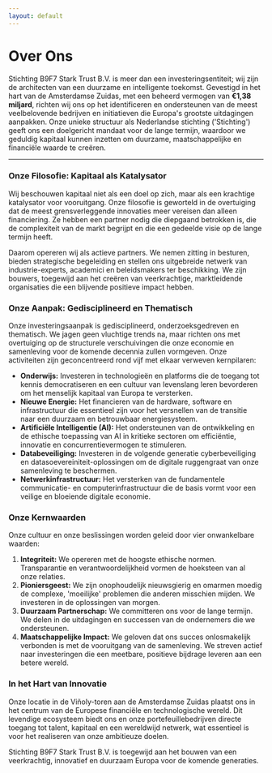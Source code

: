 ```yaml
---
layout: default
---
```


# Over Ons

Stichting B9F7 Stark Trust B.V. is meer dan een investeringsentiteit; wij zijn de architecten van een duurzame en intelligente toekomst. Gevestigd in het hart van de Amsterdamse Zuidas, met een beheerd vermogen van **€1,38 miljard**, richten wij ons op het identificeren en ondersteunen van de meest veelbelovende bedrijven en initiatieven die Europa's grootste uitdagingen aanpakken. Onze unieke structuur als Nederlandse stichting ('Stichting') geeft ons een doelgericht mandaat voor de lange termijn, waardoor we geduldig kapitaal kunnen inzetten om duurzame, maatschappelijke en financiële waarde te creëren.

---

### Onze Filosofie: Kapitaal als Katalysator

Wij beschouwen kapitaal niet als een doel op zich, maar als een krachtige katalysator voor vooruitgang. Onze filosofie is geworteld in de overtuiging dat de meest grensverleggende innovaties meer vereisen dan alleen financiering. Ze hebben een partner nodig die diepgaand betrokken is, die de complexiteit van de markt begrijpt en die een gedeelde visie op de lange termijn heeft.

Daarom opereren wij als actieve partners. We nemen zitting in besturen, bieden strategische begeleiding en stellen ons uitgebreide netwerk van industrie-experts, academici en beleidsmakers ter beschikking. We zijn bouwers, toegewijd aan het creëren van veerkrachtige, marktleidende organisaties die een blijvende positieve impact hebben.

### Onze Aanpak: Gedisciplineerd en Thematisch

Onze investeringsaanpak is gedisciplineerd, onderzoeksgedreven en thematisch. We jagen geen vluchtige trends na, maar richten ons met overtuiging op de structurele verschuivingen die onze economie en samenleving voor de komende decennia zullen vormgeven. Onze activiteiten zijn geconcentreerd rond vijf met elkaar verweven kernpilaren:

* **Onderwijs:** Investeren in technologieën en platforms die de toegang tot kennis democratiseren en een cultuur van levenslang leren bevorderen om het menselijk kapitaal van Europa te versterken.
* **Nieuwe Energie:** Het financieren van de hardware, software en infrastructuur die essentieel zijn voor het versnellen van de transitie naar een duurzaam en betrouwbaar energiesysteem.
* **Artificiële Intelligentie (AI):** Het ondersteunen van de ontwikkeling en de ethische toepassing van AI in kritieke sectoren om efficiëntie, innovatie en concurrentievermogen te stimuleren.
* **Databeveiliging:** Investeren in de volgende generatie cyberbeveiliging en datasoevereiniteit-oplossingen om de digitale ruggengraat van onze samenleving te beschermen.
* **Netwerkinfrastructuur:** Het versterken van de fundamentele communicatie- en computerinfrastructuur die de basis vormt voor een veilige en bloeiende digitale economie.

### Onze Kernwaarden

Onze cultuur en onze beslissingen worden geleid door vier onwankelbare waarden:

1.  **Integriteit:** We opereren met de hoogste ethische normen. Transparantie en verantwoordelijkheid vormen de hoeksteen van al onze relaties.
2.  **Pioniersgeest:** We zijn onophoudelijk nieuwsgierig en omarmen moedig de complexe, 'moeilijke' problemen die anderen misschien mijden. We investeren in de oplossingen van morgen.
3.  **Duurzaam Partnerschap:** We committeren ons voor de lange termijn. We delen in de uitdagingen en successen van de ondernemers die we ondersteunen.
4.  **Maatschappelijke Impact:** We geloven dat ons succes onlosmakelijk verbonden is met de vooruitgang van de samenleving. We streven actief naar investeringen die een meetbare, positieve bijdrage leveren aan een betere wereld.

### In het Hart van Innovatie

Onze locatie in de Viñoly-toren aan de Amsterdamse Zuidas plaatst ons in het centrum van de Europese financiële en technologische wereld. Dit levendige ecosysteem biedt ons en onze portefeuillebedrijven directe toegang tot talent, kapitaal en een wereldwijd netwerk, wat essentieel is voor het realiseren van onze ambitieuze doelen.

Stichting B9F7 Stark Trust B.V. is toegewijd aan het bouwen van een veerkrachtig, innovatief en duurzaam Europa voor de komende generaties.
